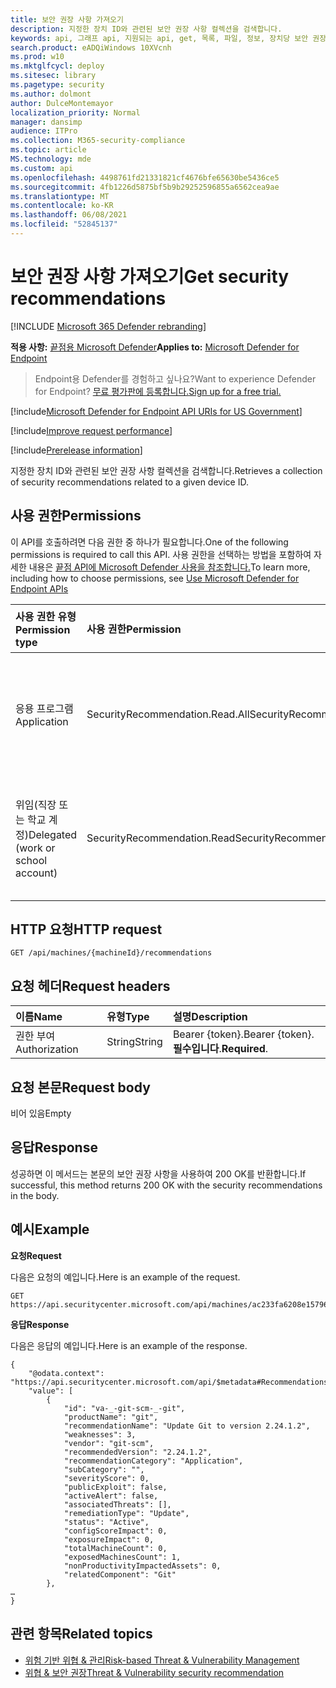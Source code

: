 ```yaml
---
title: 보안 권장 사항 가져오기
description: 지정한 장치 ID와 관련된 보안 권장 사항 컬렉션을 검색합니다.
keywords: api, 그래프 api, 지원되는 api, get, 목록, 파일, 정보, 장치당 보안 권장, 위협 & 취약성 관리 api, 끝점 tvm api용 Microsoft Defender
search.product: eADQiWindows 10XVcnh
ms.prod: w10
ms.mktglfcycl: deploy
ms.sitesec: library
ms.pagetype: security
ms.author: dolmont
author: DulceMontemayor
localization_priority: Normal
manager: dansimp
audience: ITPro
ms.collection: M365-security-compliance
ms.topic: article
MS.technology: mde
ms.custom: api
ms.openlocfilehash: 4498761fd21331821cf4676bfe65630be5436ce5
ms.sourcegitcommit: 4fb1226d5875bf5b9b29252596855a6562cea9ae
ms.translationtype: MT
ms.contentlocale: ko-KR
ms.lasthandoff: 06/08/2021
ms.locfileid: "52845137"
---
```

# <a name="get-security-recommendations"></a><span data-ttu-id="1f342-104">보안 권장 사항 가져오기</span><span class="sxs-lookup"><span data-stu-id="1f342-104">Get security recommendations</span></span>

[!INCLUDE [Microsoft 365 Defender rebranding](../../includes/microsoft-defender.md)]

<span data-ttu-id="1f342-105">**적용 사항:** [끝점용 Microsoft Defender](https://go.microsoft.com/fwlink/?linkid=2154037)</span><span class="sxs-lookup"><span data-stu-id="1f342-105">**Applies to:** [Microsoft Defender for Endpoint](https://go.microsoft.com/fwlink/?linkid=2154037)</span></span>

> <span data-ttu-id="1f342-106">Endpoint용 Defender를 경험하고 싶나요?</span><span class="sxs-lookup"><span data-stu-id="1f342-106">Want to experience Defender for Endpoint?</span></span> [<span data-ttu-id="1f342-107">무료 평가판에 등록합니다.</span><span class="sxs-lookup"><span data-stu-id="1f342-107">Sign up for a free trial.</span></span>](https://www.microsoft.com/microsoft-365/windows/microsoft-defender-atp?ocid=docs-wdatp-exposedapis-abovefoldlink)

[!include[Microsoft Defender for Endpoint API URIs for US Government](../../includes/microsoft-defender-api-usgov.md)]

[!include[Improve request performance](../../includes/improve-request-performance.md)]

[!include[Prerelease information](../../includes/prerelease.md)]

<span data-ttu-id="1f342-108">지정한 장치 ID와 관련된 보안 권장 사항 컬렉션을 검색합니다.</span><span class="sxs-lookup"><span data-stu-id="1f342-108">Retrieves a collection of security recommendations related to a given device ID.</span></span>

## <a name="permissions"></a><span data-ttu-id="1f342-109">사용 권한</span><span class="sxs-lookup"><span data-stu-id="1f342-109">Permissions</span></span>
<span data-ttu-id="1f342-110">이 API를 호출하려면 다음 권한 중 하나가 필요합니다.</span><span class="sxs-lookup"><span data-stu-id="1f342-110">One of the following permissions is required to call this API.</span></span> <span data-ttu-id="1f342-111">사용 권한을 선택하는 방법을 포함하여 자세한 내용은 [끝점 API에 Microsoft Defender 사용을 참조합니다.](apis-intro.md)</span><span class="sxs-lookup"><span data-stu-id="1f342-111">To learn more, including how to choose permissions, see [Use Microsoft Defender for Endpoint APIs](apis-intro.md)</span></span>

<span data-ttu-id="1f342-112">사용 권한 유형</span><span class="sxs-lookup"><span data-stu-id="1f342-112">Permission type</span></span> |   <span data-ttu-id="1f342-113">사용 권한</span><span class="sxs-lookup"><span data-stu-id="1f342-113">Permission</span></span>  |   <span data-ttu-id="1f342-114">사용 권한 표시 이름</span><span class="sxs-lookup"><span data-stu-id="1f342-114">Permission display name</span></span>
:---|:---|:---
<span data-ttu-id="1f342-115">응용 프로그램</span><span class="sxs-lookup"><span data-stu-id="1f342-115">Application</span></span> | <span data-ttu-id="1f342-116">SecurityRecommendation.Read.All</span><span class="sxs-lookup"><span data-stu-id="1f342-116">SecurityRecommendation.Read.All</span></span> | <span data-ttu-id="1f342-117">'위협 및 취약성 관리 보안 권장 정보 읽기'</span><span class="sxs-lookup"><span data-stu-id="1f342-117">'Read Threat and Vulnerability Management security recommendation information'</span></span>
<span data-ttu-id="1f342-118">위임(직장 또는 학교 계정)</span><span class="sxs-lookup"><span data-stu-id="1f342-118">Delegated (work or school account)</span></span> | <span data-ttu-id="1f342-119">SecurityRecommendation.Read</span><span class="sxs-lookup"><span data-stu-id="1f342-119">SecurityRecommendation.Read</span></span> |  <span data-ttu-id="1f342-120">'위협 및 취약성 관리 보안 권장 정보 읽기'</span><span class="sxs-lookup"><span data-stu-id="1f342-120">'Read Threat and Vulnerability Management security recommendation information'</span></span>

## <a name="http-request"></a><span data-ttu-id="1f342-121">HTTP 요청</span><span class="sxs-lookup"><span data-stu-id="1f342-121">HTTP request</span></span>
```
GET /api/machines/{machineId}/recommendations
```

## <a name="request-headers"></a><span data-ttu-id="1f342-122">요청 헤더</span><span class="sxs-lookup"><span data-stu-id="1f342-122">Request headers</span></span>

<span data-ttu-id="1f342-123">이름</span><span class="sxs-lookup"><span data-stu-id="1f342-123">Name</span></span> | <span data-ttu-id="1f342-124">유형</span><span class="sxs-lookup"><span data-stu-id="1f342-124">Type</span></span> | <span data-ttu-id="1f342-125">설명</span><span class="sxs-lookup"><span data-stu-id="1f342-125">Description</span></span>
:---|:---|:---
<span data-ttu-id="1f342-126">권한 부여</span><span class="sxs-lookup"><span data-stu-id="1f342-126">Authorization</span></span> | <span data-ttu-id="1f342-127">String</span><span class="sxs-lookup"><span data-stu-id="1f342-127">String</span></span> | <span data-ttu-id="1f342-128">Bearer {token}.</span><span class="sxs-lookup"><span data-stu-id="1f342-128">Bearer {token}.</span></span> <span data-ttu-id="1f342-129">**필수입니다**.</span><span class="sxs-lookup"><span data-stu-id="1f342-129">**Required**.</span></span>


## <a name="request-body"></a><span data-ttu-id="1f342-130">요청 본문</span><span class="sxs-lookup"><span data-stu-id="1f342-130">Request body</span></span>
<span data-ttu-id="1f342-131">비어 있음</span><span class="sxs-lookup"><span data-stu-id="1f342-131">Empty</span></span>

## <a name="response"></a><span data-ttu-id="1f342-132">응답</span><span class="sxs-lookup"><span data-stu-id="1f342-132">Response</span></span>
<span data-ttu-id="1f342-133">성공하면 이 메서드는 본문의 보안 권장 사항을 사용하여 200 OK를 반환합니다.</span><span class="sxs-lookup"><span data-stu-id="1f342-133">If successful, this method returns 200 OK with the security recommendations in the body.</span></span>


## <a name="example"></a><span data-ttu-id="1f342-134">예시</span><span class="sxs-lookup"><span data-stu-id="1f342-134">Example</span></span>

<span data-ttu-id="1f342-135">**요청**</span><span class="sxs-lookup"><span data-stu-id="1f342-135">**Request**</span></span>

<span data-ttu-id="1f342-136">다음은 요청의 예입니다.</span><span class="sxs-lookup"><span data-stu-id="1f342-136">Here is an example of the request.</span></span>

```
GET https://api.securitycenter.microsoft.com/api/machines/ac233fa6208e1579620bf44207c4006ed7cc4501/recommendations
```

<span data-ttu-id="1f342-137">**응답**</span><span class="sxs-lookup"><span data-stu-id="1f342-137">**Response**</span></span>

<span data-ttu-id="1f342-138">다음은 응답의 예입니다.</span><span class="sxs-lookup"><span data-stu-id="1f342-138">Here is an example of the response.</span></span>


```
{
    "@odata.context": "https://api.securitycenter.microsoft.com/api/$metadata#Recommendations",
    "value": [
        {
            "id": "va-_-git-scm-_-git",
            "productName": "git",
            "recommendationName": "Update Git to version 2.24.1.2",
            "weaknesses": 3,
            "vendor": "git-scm",
            "recommendedVersion": "2.24.1.2",
            "recommendationCategory": "Application",
            "subCategory": "",
            "severityScore": 0,
            "publicExploit": false,
            "activeAlert": false,
            "associatedThreats": [],
            "remediationType": "Update",
            "status": "Active",
            "configScoreImpact": 0,
            "exposureImpact": 0,
            "totalMachineCount": 0,
            "exposedMachinesCount": 1,
            "nonProductivityImpactedAssets": 0,
            "relatedComponent": "Git"
        },
…
}
```

## <a name="related-topics"></a><span data-ttu-id="1f342-139">관련 항목</span><span class="sxs-lookup"><span data-stu-id="1f342-139">Related topics</span></span>
- [<span data-ttu-id="1f342-140">위험 기반 위협 & 관리</span><span class="sxs-lookup"><span data-stu-id="1f342-140">Risk-based Threat & Vulnerability Management</span></span>](/microsoft-365/security/defender-endpoint/next-gen-threat-and-vuln-mgt)
- [<span data-ttu-id="1f342-141">위협 & 보안 권장</span><span class="sxs-lookup"><span data-stu-id="1f342-141">Threat & Vulnerability security recommendation</span></span>](/microsoft-365/security/defender-endpoint/tvm-security-recommendation)
